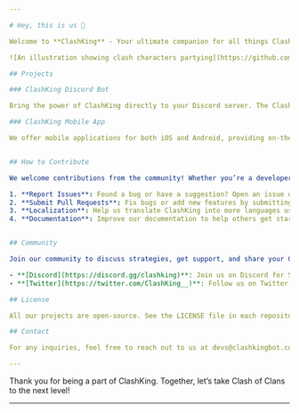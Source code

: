 ```yaml
---

# Hey, this is us 👋

Welcome to **ClashKing** - Your ultimate companion for all things Clash of Clans!

![An illustration showing clash characters partying](https://github.com/ClashKingInc/.github/blob/24d06b184145511328d2467e43657dbf56c77cb5/profile/IMG_1961.jpg)

## Projects

### ClashKing Discord Bot

Bring the power of ClashKing directly to your Discord server. The ClashKing Discord Bot helps you manage your clan, track war statuses, and access player profiles without ever leaving Discord.

### ClashKing Mobile App

We offer mobile applications for both iOS and Android, providing on-the-go access to all the features available on our Discord bot & more. Stay connected with your clan anytime, anywhere.


## How to Contribute

We welcome contributions from the community! Whether you’re a developer, tester, or simply a Clash of Clans enthusiast, there are many ways you can get involved:

1. **Report Issues**: Found a bug or have a suggestion? Open an issue on GitHub.
2. **Submit Pull Requests**: Fix bugs or add new features by submitting a pull request.
3. **Localization**: Help us translate ClashKing into more languages using our Crowdin project.
4. **Documentation**: Improve our documentation to help others get started with ClashKing.


## Community

Join our community to discuss strategies, get support, and share your Clash of Clans experiences. You can find us on:

- **[Discord](https://discord.gg/clashking)**: Join us on Discord for Support & News
- **[Twitter](https://twitter.com/ClashKing__)**: Follow us on Twitter for the latest updates and news.

## License

All our projects are open-source. See the LICENSE file in each repository for more details.

## Contact

For any inquiries, feel free to reach out to us at devs@clashkingbot.com.

---
```


Thank you for being a part of ClashKing. Together, let’s take Clash of Clans to the next level!

---
